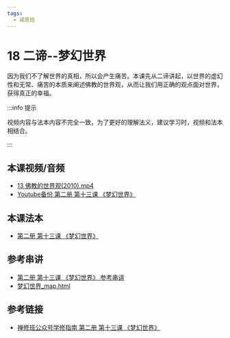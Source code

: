 ```yaml
---
tags:
  - 闻思班
---
```


# 18 二谛--梦幻世界

因为我们不了解世界的真相，所以会产生痛苦。本课先从二谛讲起，以世界的虚幻性和无常、痛苦的本质来阐述佛教的世界观，从而让我们用正确的观点面对世界，获得真正的幸福。

:::info 提示

视频内容与法本内容不完全一致，为了更好的理解法义，建议学习时，视频和法本相结合。

:::

## 本课视频/音频

* [13 佛教的世界观(2010).mp4](https://s3.ca-central-1.wasabisys.com/hddata/f.huidengchanxiu.net/jmy/%e6%85%a7%e7%81%af%e7%a6%85%e4%bf%ae%e8%af%be/%e6%85%a7%e7%81%af%e7%a6%85%e4%bf%ae%e8%af%be%e7%ac%ac%e4%ba%8c%e5%86%8c/13%20%e4%bd%9b%e6%95%99%e7%9a%84%e4%b8%96%e7%95%8c%e8%a7%82(2010).mp4)
* [Youtube备份 第二册 第十三课 《梦幻世界》](https://www.youtube.com/watch?v=ISxkZMz_b3g&list=PL7aUyQTIJqAjD33MPzguoKwShqtttVmg9&index=20)

## 本课法本

* [第二册 第十三课 《梦幻世界》](/books/b2/2-12)

## 参考串讲

* [第二册 第十三课 《梦幻世界》 参考串讲](https://s3.ca-central-1.wasabisys.com/hddata/f.huidengchanxiu.net/hdv/f/up/%E6%A2%A6%E5%B9%BB%E4%B8%96%E7%95%8C.md.pdf)
* [梦幻世界_map.html](https://s3.ca-central-1.wasabisys.com/hddata/f.huidengchanxiu.net/hdv/f/up/%E6%A2%A6%E5%B9%BB%E4%B8%96%E7%95%8C_map.html)

## 参考链接

* [禅修班公众号学修指南 第二册 第十三课 《梦幻世界》](https://mp.weixin.qq.com/s?__biz=MzI2NTQ1NDcxNg==&mid=100001953&idx=1&sn=1c9528ec3852850bd367f82d41f441a7&scene=19#wechat_redirect)
